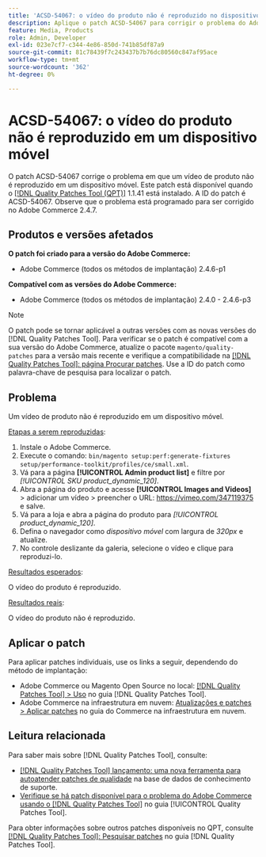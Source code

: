 ```yaml
---
title: 'ACSD-54067: o vídeo do produto não é reproduzido no dispositivo móvel'
description: Aplique o patch ACSD-54067 para corrigir o problema do Adobe Commerce em que um vídeo de produto não é reproduzido em um dispositivo móvel.
feature: Media, Products
role: Admin, Developer
exl-id: 023e7cf7-c344-4e86-850d-741b85df87a9
source-git-commit: 81c78439f7c243437b7b76dc80560c847af95ace
workflow-type: tm+mt
source-wordcount: '362'
ht-degree: 0%

---
```


# ACSD-54067: o vídeo do produto não é reproduzido em um dispositivo móvel

O patch ACSD-54067 corrige o problema em que um vídeo de produto não é reproduzido em um dispositivo móvel. Este patch está disponível quando o [[!DNL Quality Patches Tool (QPT)]](https://experienceleague.adobe.com/en/docs/commerce-knowledge-base/kb/announcements/commerce-announcements/magento-quality-patches-released-new-tool-to-self-serve-quality-patches) 1.1.41 está instalado. A ID do patch é ACSD-54067. Observe que o problema está programado para ser corrigido no Adobe Commerce 2.4.7.

## Produtos e versões afetados

**O patch foi criado para a versão do Adobe Commerce:**

* Adobe Commerce (todos os métodos de implantação) 2.4.6-p1

**Compatível com as versões do Adobe Commerce:**

* Adobe Commerce (todos os métodos de implantação) 2.4.0 - 2.4.6-p3

>[!NOTE]
>
>O patch pode se tornar aplicável a outras versões com as novas versões do [!DNL Quality Patches Tool]. Para verificar se o patch é compatível com a sua versão do Adobe Commerce, atualize o pacote `magento/quality-patches` para a versão mais recente e verifique a compatibilidade na [[!DNL Quality Patches Tool]: página Procurar patches](https://experienceleague.adobe.com/tools/commerce-quality-patches/index.html). Use a ID do patch como palavra-chave de pesquisa para localizar o patch.

## Problema

Um vídeo de produto não é reproduzido em um dispositivo móvel.

<u>Etapas a serem reproduzidas</u>:

1. Instale o Adobe Commerce.
1. Execute o comando:
   `bin/magento setup:perf:generate-fixtures setup/performance-toolkit/profiles/ce/small.xml`.
1. Vá para a página **[!UICONTROL Admin product list]** e filtre por *[!UICONTROL SKU product_dynamic_120]*.
1. Abra a página do produto e acesse **[!UICONTROL Images and Videos]** > adicionar um vídeo > preencher o URL: https://vimeo.com/347119375 e salve.
1. Vá para a loja e abra a página do produto para *[!UICONTROL product_dynamic_120]*.
1. Defina o navegador como *dispositivo móvel* com largura de *320px* e atualize.
1. No controle deslizante da galeria, selecione o vídeo e clique para reproduzi-lo.

<u>Resultados esperados</u>:

O vídeo do produto é reproduzido.

<u>Resultados reais</u>:

O vídeo do produto não é reproduzido.

## Aplicar o patch

Para aplicar patches individuais, use os links a seguir, dependendo do método de implantação:

* Adobe Commerce ou Magento Open Source no local: [[!DNL Quality Patches Tool] > Uso](/help/tools/quality-patches-tool/usage.md) no guia [!DNL Quality Patches Tool].
* Adobe Commerce na infraestrutura em nuvem: [Atualizações e patches > Aplicar patches](https://experienceleague.adobe.com/docs/commerce-cloud-service/user-guide/develop/upgrade/apply-patches.html) no guia do Commerce na infraestrutura em nuvem.

## Leitura relacionada

Para saber mais sobre [!DNL Quality Patches Tool], consulte:

* [[!DNL Quality Patches Tool] lançamento: uma nova ferramenta para autoatender patches de qualidade](https://experienceleague.adobe.com/en/docs/commerce-knowledge-base/kb/announcements/commerce-announcements/magento-quality-patches-released-new-tool-to-self-serve-quality-patches) na base de dados de conhecimento de suporte.
* [Verifique se há patch disponível para o problema do Adobe Commerce usando o  [!DNL Quality Patches Tool]](/help/tools/quality-patches-tool/patches-available-in-qpt/check-patch-for-magento-issue-with-magento-quality-patches.md) no guia [!UICONTROL Quality Patches Tool].


Para obter informações sobre outros patches disponíveis no QPT, consulte [[!DNL Quality Patches Tool]: Pesquisar patches](https://experienceleague.adobe.com/tools/commerce-quality-patches/index.html) no guia [!DNL Quality Patches Tool].
